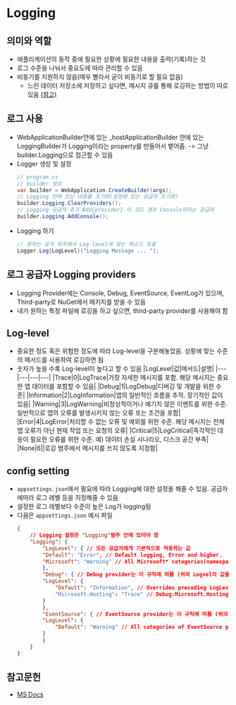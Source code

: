# Logging

## 의미와 역할
* 애플리케이션의 동작 중에 필요한 상황에 필요한 내용을 출력(기록)하는 것
* 로그 수준을 나눠서 중요도에 따라 관리할 수 있음
* 비동기를 지원하지 않음(매우 빨라서 굳이 비동기로 할 필요 없음)
    * 느린 데이터 저장소에 저장하고 싶다면, 메시지 큐를 통해 로깅하는 방법이 따로 있음 [(참고)](https://github.com/dotnet/AspNetCore.Docs/issues/11801)


## 로그 사용
* WebApplicationBuilder안에 있는 _hostApplicationBuilder 안에 있는 LoggingBuilder가 Logging이라는 property를 만들어서 뱉어줌. -> 그냥 builder.Logging으로 접근할 수 있음
* Logger 생성 및 설정
    ``` C#
    // program.cs
    // builder 생성
    var builder = WebApplication.CreateBuilder(args);
    // Logging 안에 있는 내용물 초기화(설정돼 있는 공급자 초기화)
    builder.Logging.ClearProviders();
    // Logging 공급자 추가 Add{provider} 이 코드 경우 Console이라는 공급자
    builder.Logging.AddConsole();
    ```
* Logging 하기
    ``` C#
    // 원하는 로직 위치에서 Log-level에 맞는 메소드 호출
    Logger.Log{LogLevel}("Logging Message ... ");
    ```

## 로그 공급자 Logging providers
* Logging Provider에는 Console, Debug, EventSource, EventLog가 있으며, Third-party로 NuGet에서 패키지를 받을 수 있음
* 내가 원하는 특정 파일에 로깅을 하고 싶으면, third-party provider를 사용해야 함

## Log-level
* 중요한 정도 혹은 위험한 정도에 따라 Log-level을 구분해놓았음. 상황에 맞는 수준의 메서드를 사용하여 로깅하면 됨
* 숫자가 높을 수록 Log-level이 높다고 할 수 있음
    |LogLevel|값|메서드|설명|
    |---|---|---|---|
    |Trace|0|LogTrace|가장 자세한 메시지를 포함. 해당 메시지는 중요한 앱 데이터를 포함할 수 있음|
    |Debug|1|LogDebug|디버깅 및 개발을 위한 수준|
    |Information|2|LogInformation|앱의 일반적인 흐름을 추적. 장기적인 값이 있음|
    |Warning|3|LogWarning|비정상적이거나 예기치 않은 이벤트를 위한 수준. 일반적으로 앱의 오류를 발생시키지 않는 오류 또는 조건을 포함|
    |Error|4|LogError|처리할 수 없는 오류 및 예외를 위한 수준. 해당 메시지는 전체 앱 오류가 아닌 현재 작업 또는 요청의 오류|
    |Critical|5|LogCritical|즉각적인 대응이 필요한 오류를 위한 수준. 예) 데이터 손실 시나리오, 디스크 공간 부족|
    |None|6||로깅 범주에서 메시지를 쓰지 않도록 지정함|

## config setting
* `appsettings.json`에서 필요에 따라 Logging에 대한 설정을 해줄 수 있음. 공급자에따라 로그 레벨 등을 지정해줄 수 있음
* 설정한 로그 레벨보다 수준이 높은 Log가 logging됨
* 다음은 `appsettings.json` 예시 파일
    ``` JSON
    {
        // Logging 설정은 "Logging"범주 안에 있어야 함
        "Logging": {
            "LogLevel": { // 모든 공급자에게 기본적으로 적용하는 값
            "Default": "Error", // Default logging, Error and higher.
            "Microsoft": "Warning" // All Microsoft* categories(namespace), Warning and higher.
            },
            "Debug": { // Debug provider는 이 규칙에 따름 (위의 Logvel의 값을 덮어씀)
            "LogLevel": {
                "Default": "Information", // Overrides preceding LogLevel:Default setting.
                "Microsoft.Hosting": "Trace" // Debug:Microsoft.Hosting category.
            }
            },
            "EventSource": { // EventSource provider는 이 규칙에 따름 (위의 Logvel의 값을 덮어씀)
            "LogLevel": {
                "Default": "Warning" // All categories of EventSource provider.
            }
            }
        }
    }   
    ```


## 참고문헌
* [MS Docs](https://learn.microsoft.com/ko-kr/aspnet/core/fundamentals/logging/?view=aspnetcore-7.0)